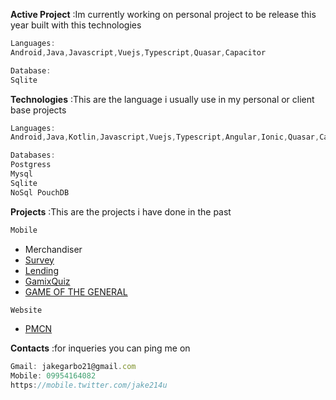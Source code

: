 

**Active Project** 
:Im currently working on personal project to be release this year built with this technologies
```javascript
Languages:
Android,Java,Javascript,Vuejs,Typescript,Quasar,Capacitor

Database:
Sqlite  
```

**Technologies**
:This are the language i usually use in my personal or client base projects   
```javascript
Languages:
Android,Java,Kotlin,Javascript,Vuejs,Typescript,Angular,Ionic,Quasar,Capacitor,Cordova,Python,Bootstrap

Databases:
Postgress
Mysql
Sqlite
NoSql PouchDB

```

**Projects**
:This are the projects i have done in the past
```javascript
Mobile 
```
 - Merchandiser  
 - [Survey](https://github.com/Jake21x/mycreations/tree/master/Lending%20App)   
 - [Lending](https://github.com/Jake21x/mycreations/tree/master/Lending%20App) 
 - [GamixQuiz](https://github.com/Jake21x/mycreations/tree/master/C1%20GamixQuiz)  
 - [GAME OF THE GENERAL](https://github.com/Jake21x/mycreations/tree/master/Game%20Of%20The%20General)  
```javascript
Website 
```
 - [PMCN](https://github.com/Jake21x/mycreations/tree/master/PCMN)
 
**Contacts**
:for inqueries you can ping me on
```javascript
Gmail: jakegarbo21@gmail.com
Mobile: 09954164082
https://mobile.twitter.com/jake214u
